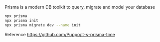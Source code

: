 Prisma is a modern DB toolkit to query, migrate and model your database

```bash
npx prisma
npx prisma init
npx prisma migrate dev --name init
```

Reference
https://github.com/Puppo/it-s-prisma-time
